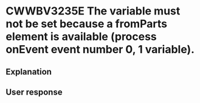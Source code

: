 # CWWBV3235E The variable must not be set because a fromParts element is available (process onEvent event number 0, 1 variable).

## Explanation

## User response